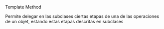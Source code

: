 Template Method

Permite delegar en las subclases ciertas etapas de una de las operaciones de un objet, estando estas etapas descritas en subclases